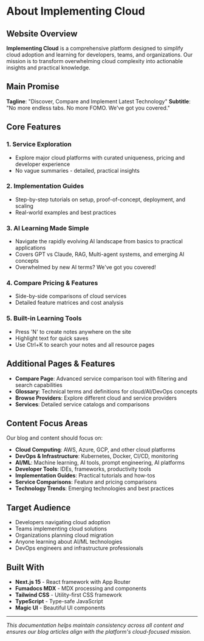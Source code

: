 # About Implementing Cloud

## Website Overview

**Implementing Cloud** is a comprehensive platform designed to simplify cloud adoption and learning for developers, teams, and organizations. Our mission is to transform overwhelming cloud complexity into actionable insights and practical knowledge.

## Main Promise

**Tagline**: "Discover, Compare and Implement Latest Technology"
**Subtitle**: "No more endless tabs. No more FOMO. We've got you covered."

## Core Features

### 1. Service Exploration
- Explore major cloud platforms with curated uniqueness, pricing and developer experience
- No vague summaries - detailed, practical insights

### 2. Implementation Guides  
- Step-by-step tutorials on setup, proof-of-concept, deployment, and scaling
- Real-world examples and best practices

### 3. AI Learning Made Simple
- Navigate the rapidly evolving AI landscape from basics to practical applications  
- Covers GPT vs Claude, RAG, Multi-agent systems, and emerging AI concepts
- Overwhelmed by new AI terms? We've got you covered!

### 4. Compare Pricing & Features
- Side-by-side comparisons of cloud services
- Detailed feature matrices and cost analysis

### 5. Built-in Learning Tools
- Press 'N' to create notes anywhere on the site
- Highlight text for quick saves
- Use Ctrl+K to search your notes and all resource pages

## Additional Pages & Features

- **Compare Page**: Advanced service comparison tool with filtering and search capabilities
- **Glossary**: Technical terms and definitions for cloud/AI/DevOps concepts  
- **Browse Providers**: Explore different cloud and service providers
- **Services**: Detailed service catalogs and comparisons

## Content Focus Areas

Our blog and content should focus on:

- **Cloud Computing**: AWS, Azure, GCP, and other cloud platforms
- **DevOps & Infrastructure**: Kubernetes, Docker, CI/CD, monitoring
- **AI/ML**: Machine learning, AI tools, prompt engineering, AI platforms
- **Developer Tools**: IDEs, frameworks, productivity tools
- **Implementation Guides**: Practical tutorials and how-tos
- **Service Comparisons**: Feature and pricing comparisons
- **Technology Trends**: Emerging technologies and best practices

## Target Audience

- Developers navigating cloud adoption
- Teams implementing cloud solutions
- Organizations planning cloud migration
- Anyone learning about AI/ML technologies
- DevOps engineers and infrastructure professionals

## Built With

- **Next.js 15** - React framework with App Router
- **Fumadocs MDX** - MDX processing and components  
- **Tailwind CSS** - Utility-first CSS framework
- **TypeScript** - Type-safe JavaScript
- **Magic UI** - Beautiful UI components

---

*This documentation helps maintain consistency across all content and ensures our blog articles align with the platform's cloud-focused mission.*